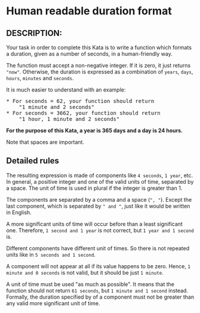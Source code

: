 # Human readable duration format

## DESCRIPTION:
Your task in order to complete this Kata is to write a function which formats a duration, given as a number of seconds, in a human-friendly way.  

The function must accept a non-negative integer. If it is zero, it just returns `"now"`. Otherwise, the duration is expressed as a combination of 
`years`, `days`, `hours`, `minutes` and `seconds`.  

It is much easier to understand with an example:
<pre>
* For seconds = 62, your function should return 
    "1 minute and 2 seconds"
* For seconds = 3662, your function should return
    "1 hour, 1 minute and 2 seconds"
</pre>

**For the purpose of this Kata, a year is 365 days and a day is 24 hours.**  

Note that spaces are important.

## Detailed rules
The resulting expression is made of components like `4 seconds`, `1 year`, etc. In general, a positive integer and one of the valid units of time, 
separated by a space. The unit of time is used in plural if the integer is greater than 1.  

The components are separated by a comma and a space (`", "`). Except the last component, which is separated by `" and "`, just like it would be 
written in English.  

A more significant units of time will occur before than a least significant one. Therefore, `1 second and 1 year` is not correct, but 
`1 year and 1 second` is.  

Different components have different unit of times. So there is not repeated units like in `5 seconds and 1 second`.  

A component will not appear at all if its value happens to be zero. Hence, `1 minute and 0 seconds` is not valid, but it should be just `1 minute`.  

A unit of time must be used "as much as possible". It means that the function should not return `61 seconds`, but `1 minute and 1 second` instead. 
Formally, the duration specified by of a component must not be greater than any valid more significant unit of time.
